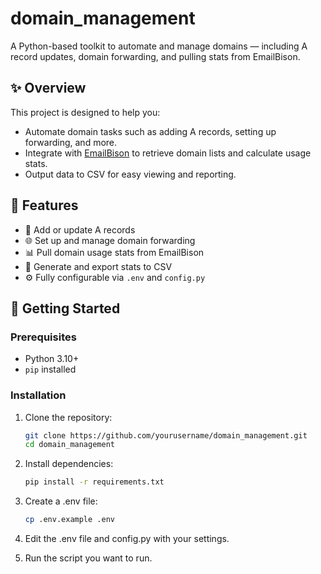 # domain_management

A Python-based toolkit to automate and manage domains — including A record updates, domain forwarding, and pulling stats from EmailBison.

## ✨ Overview

This project is designed to help you:
- Automate domain tasks such as adding A records, setting up forwarding, and more.
- Integrate with [EmailBison](https://emailbison.com) to retrieve domain lists and calculate usage stats.
- Output data to CSV for easy viewing and reporting.

## 📁 Features

- 🔧 Add or update A records
- 🌐 Set up and manage domain forwarding
- 📊 Pull domain usage stats from EmailBison
- 🧮 Generate and export stats to CSV
- ⚙️ Fully configurable via `.env` and `config.py`

## 🚀 Getting Started

### Prerequisites

- Python 3.10+
- `pip` installed

### Installation

1. Clone the repository:

   ```bash
   git clone https://github.com/yourusername/domain_management.git
   cd domain_management
   ```

2. Install dependencies:

   ```bash
   pip install -r requirements.txt
   ```

3. Create a .env file:

   ```bash
   cp .env.example .env
   ```

4. Edit the .env file and config.py with your settings.

5. Run the script you want to run.